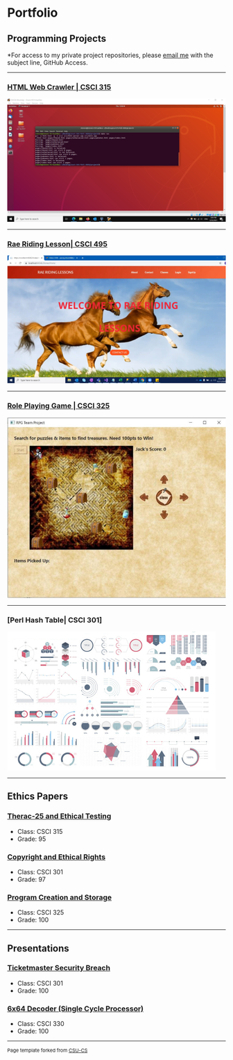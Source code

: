 Portfolio
=========

Programming Projects
--------------------

*For access to my private project repositories, please [email me](mailto:say@csustudent.net?subject=GitHub%20Access) with the subject line, GitHub Access.

---
### [HTML Web Crawler | CSCI 315](project1)

![Project 1 Thumbnail Name](images/HTML.png)

---
### [Rae Riding Lesson| CSCI 495](project2)

![Project 2 Thumbnail Name](images/Rae1.png)

---
### [Role Playing Game | CSCI 325](project3)

![Project 3 Thumbnail Name](images/whole_board_reveal.JPG)

---
### [Perl Hash Table| CSCI 301]

![Project 4 Thumbnail Name](images/dummy_thumbnail.jpg)

---

Ethics Papers
-------------

### [Therac-25 and Ethical Testing](/pdf/ethics.pdf)

-   Class: CSCI 315 
-   Grade: 95

### [Copyright and Ethical Rights](/pdf/EthicsPaper-converted.pdf)
-   Class: CSCI 301 
-   Grade: 97

### [Program Creation and Storage](/pdf/EthicPaper.pdf)

-   Class: CSCI 325
-   Grade: 100

---

Presentations
-------------

### [Ticketmaster Security Breach](/pdf/Sec.pdf)

- Class: CSCI 301
- Grade: 100


### [6x64 Decoder (Single Cycle Processor)](/pdf/6x64decoder.pdf)

- Class: CSCI 330
- Grade: 100

---

<p style="font-size:11px">Page template forked from <a href="https://github.com/csu-cs/csci-portfolio">CSU-CS</a></p>
<!-- Remove above link if you don't want to attributive -->

